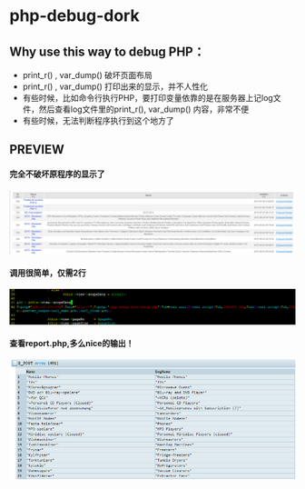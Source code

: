 php-debug-dork
==============


## Why use this way to debug PHP：

- print_r() , var_dump() 破坏页面布局
- print_r() , var_dump() 打印出来的显示，并不人性化
- 有些时候，比如命令行执行PHP，要打印变量依靠的是在服务器上记log文件，然后查看log文件里的print_r(), var_dump() 内容，非常不便
- 有些时候，无法判断程序执行到这个地方了

## PREVIEW
#### 完全不破坏原程序的显示了
![完全不破坏原程序的显示了](https://raw.githubusercontent.com/phoenixg/php-debug-dork/master/screenshot/php-debug-dork1.png)
#### 调用很简单，仅需2行
![调用很简单，仅需2行](https://raw.githubusercontent.com/phoenixg/php-debug-dork/master/screenshot/php-debug-dork3.png)
#### 查看report.php,多么nice的输出！
![查看report.php,多么nice的输出！](https://raw.githubusercontent.com/phoenixg/php-debug-dork/master/screenshot/php-debug-dork2.png)
